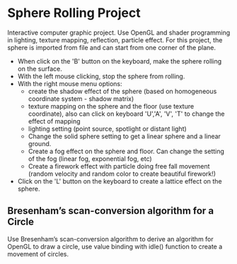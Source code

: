 # Sphere Rolling Project
Interactive computer graphic project. Use OpenGL and shader programming in lighting, texture mapping, reflection, particle effect.
For this project, the sphere is imported from file and can start from one corner of the plane. 
- When click on the 'B' button on the keyboard, make the sphere rolling on the surface. 
- With the left mouse clicking, stop the sphere from rolling.
- With the right mouse menu options:
  - create the shadow effect of the sphere (based on homogeneous coordinate system - shadow matrix)
  - texture mapping on the sphere and the floor (use texture coordinate), also can click on keyboard 'U','A', 'V', 'T' to change the effect of mapping
  - lighting setting (point source, spotlight or distant light)
  - Change the solid sphere setting to get a linear sphere and a linear ground.
  - Create a fog effect on the sphere and floor. Can change the setting of the fog (linear fog, exponential fog, etc)
  - Create a firework effect with particle doing free fall movement (random velocity and random color to create beautiful firework!)
- Click on the 'L' button on the keyboard to create a lattice effect on the sphere. 

## Bresenham’s scan-conversion algorithm for a Circle
Use Bresenham’s scan-conversion algorithm to derive an algorithm for OpenGL to draw a circle, use value binding with idle() function to create a movement of circles.
